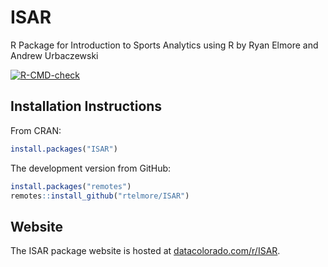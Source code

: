 # ISAR
R Package for Introduction to Sports Analytics using R by Ryan Elmore and Andrew
Urbaczewski

<!-- badges: start -->
[![R-CMD-check](https://github.com/rtelmore/ISAR/actions/workflows/R-CMD-check.yaml/badge.svg)](https://github.com/rtelmore/ISAR/actions/workflows/R-CMD-check.yaml)
<!-- badges: end -->
  
## Installation Instructions

From CRAN:
```r
install.packages("ISAR")
```

The development version from GitHub:
```r
install.packages("remotes")
remotes::install_github("rtelmore/ISAR")
```

## Website

The ISAR package website is hosted at [datacolorado.com/r/ISAR](https://datacolorado.com/r/ISAR/).

